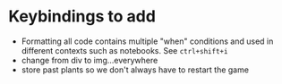 # Keybindings to add

- Formatting all code contains multiple "when" conditions and used in different contexts such as notebooks. See `ctrl+shift+i`
- change from div to img...everywhere 
- store past plants so we don't always have to restart the game

